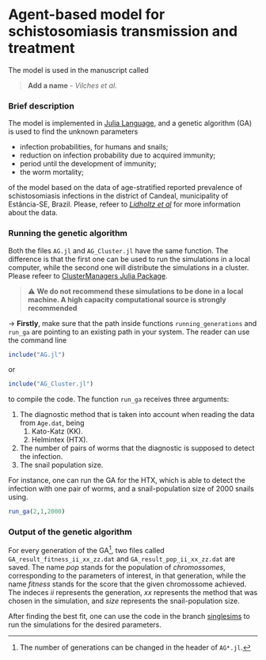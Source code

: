 # Agent-based model for schistosomiasis transmission and treatment

The model is used in the manuscript called 

> **Add a name** - *Vilches et al.*

### Brief description

The model is implemented in [Julia Language](https://julialang.org/project/), and a genetic algorithm (GA) is used to find the unknown parameters

* infection probabilities, for humans and snails;
* reduction on infection probability due to acquired immunity;
* period until the development of immunity;
* the worm mortality;

of the model based on the data of age-stratified reported prevalence of schistosomiasis infections in the district of Candeal, municipality of Estância-SE, Brazil. Please, refeer to [*Lidholtz et al*](https://journals.plos.org/plosntds/article?id=10.1371/journal.pntd.0006274) for more information about the data.

### Running the genetic algorithm

Both the files `AG.jl` and `AG_Cluster.jl` have the same function. The difference is that the first one can be used to run the simulations in a local computer, while the second one will distribute the simulations in a cluster. Please refeer to [ClusterManagers Julia Package](https://github.com/JuliaParallel/ClusterManagers.jl).

> :warning: **We do not recommend these simulations to be done in a local machine. A high capacity computational source is strongly recommended**


&rarr; **Firstly**, make sure that the path inside functions `running_generations` and `run_ga` are pointing to an existing path in your system. The reader can use the command line

```julia
include("AG.jl")
```

or


```julia
include("AG_Cluster.jl")
```

to compile the code. The function `run_ga` receives three arguments:

1. The diagnostic method that is taken into account when reading the data from `Age.dat`, being 
    1. Kato-Katz (KK).
    1. Helmintex (HTX).
2. The number of pairs of worms that the diagnostic is supposed to detect the infection.
3. The snail population size.

For instance, one can run the GA for the HTX, which is able to detect the infection with one pair of worms, and a snail-population size of 2000 snails using.


```julia
run_ga(2,1,2000)
```

### Output of the genetic algorithm

For every generation of the GA[^1], two files called `GA_result_fitness_ii_xx_zz.dat` and `GA_result_pop_ii_xx_zz.dat` are saved. The name *pop* stands for the population of *chromossomes*, corresponding to the parameters of interest, in that generation, while the name *fitness* stands for the score that the given chromossome achieved. The indeces *ii* represents the generation, *xx* represents the method that was chosen in the simulation, and *size* represents the snail-population size.

After finding the best fit, one can use the code in the branch [singlesims](https://github.com/thomasvilches/schistosomiasis_abm/tree/singlesims) to run the simulations for the desired parameters.


[^1]: The number of generations can be changed in the header of `AG*.jl`.